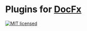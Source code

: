 # Plugins for [DocFx](https://dotnet.github.io/docfx/)
[![MIT licensed](https://img.shields.io/badge/license-MIT-blue.svg)](https://raw.githubusercontent.com/JeremyTCD/JeremyTCD.github.io/dev/License.txt) 